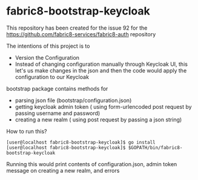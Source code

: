 # fabric8-bootstrap-keycloak
This repository has been created for the issue 92 for the https://github.com/fabric8-services/fabric8-auth repository

The intentions of this project is to
  - Version the Configuration
  - Instead of changing configuration manually through Keycloak UI, this let's us make changes in the json and then the code would apply the configuration to our Keycloak 
    
bootstrap package contains methods for
  - parsing json file (bootstrap/configuration.json)
  - getting keycloak admin token ( using form-urlencoded post request by passing username and password)
  - creating a new realm ( using post request by passing a json string)  

How to run this?
```
[user@localhost fabric8-bootstrap-keycloak]$ go install
[user@localhost fabric8-bootstrap-keycloak]$ $GOPATH/bin/fabric8-bootstrap-keycloak

```
Running this would print contents of configuration.json, admin token message on creating a new realm, and errors
